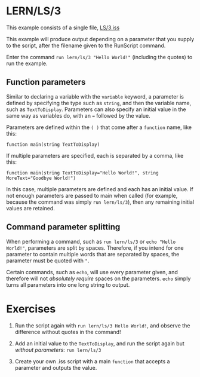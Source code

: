 # LERN/LS/3
This example consists of a single file, [LS/3.iss](3.iss)

This example will produce output depending on a parameter that you supply to the script, after the filename given to the RunScript command.

Enter the command ```run lern/ls/3 "Hello World!"``` (including the quotes) to run the example.

## Function parameters
Similar to declaring a variable with the ```variable``` keyword, a parameter is defined by specifying the type such as ```string```, and then the variable name, such as ```TextToDisplay```. Parameters can also specify an initial value in the same way as variables do, with an ```=``` followed by the value.

Parameters are defined within the ```( )``` that come after a ```function``` name, like this:

```
function main(string TextToDisplay)
```

If multiple parameters are specified, each is separated by a comma, like this:

```
function main(string TextToDisplay="Hello World!", string MoreText="Goodbye World!")
```

In this case, multiple parameters are defined and each has an initial value. If not enough parameters are passed to main when called (for example, because the command was simply ```run lern/ls/3```), then any remaining initial values are retained.

## Command parameter splitting
When performing a command, such as ```run lern/ls/3``` or ```echo "Hello World!"```, parameters are split by spaces. Therefore, if you intend for one parameter to contain multiple words that are separated by spaces, the parameter must be quoted with ```"```.

Certain commands, such as ```echo```, will use every parameter given, and therefore will not *absolutely require* spaces on the parameters. ```echo``` simply turns all parameters into one long string to output. 

# Exercises
1. Run the script again with ```run lern/ls/3 Hello World!```, and observe the difference without quotes in the command!

2. Add an initial value to the ```TextToDisplay```, and run the script again but *without parameters*: ```run lern/ls/3```

3. Create your own .iss script with a main ```function``` that accepts a parameter and outputs the value.